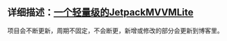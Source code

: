 ## 详细描述：[一个轻量级的JetpackMVVMLite](https://juejin.cn/post/6910906438487539719)

项目会不断更新，周期不固定，不会断更，新增或修改的部分会更新到博客里。
